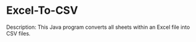 # Excel-To-CSV

Description: This Java program converts all sheets within an Excel file into CSV files. 
